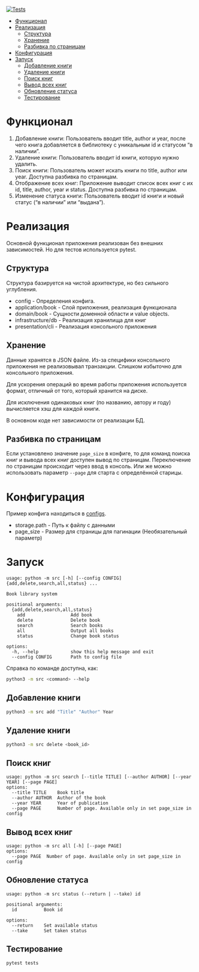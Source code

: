 [![Tests](https://github.com/vitaliy-ukiru/book-library-system/actions/workflows/tests.yml/badge.svg)](https://github.com/vitaliy-ukiru/book-library-system/actions/workflows/tests.yml)

<!-- TOC -->
* [Функционал](#функционал)
* [Реализация](#реализация)
  * [Структура](#структура)
  * [Хранение](#хранение)
  * [Разбивка по страницам](#разбивка-по-страницам)
* [Конфигурация](#конфигурация)
* [Запуск](#запуск)
  * [Добавление книги](#добавление-книги)
  * [Удаление книги](#удаление-книги)
  * [Поиск книг](#поиск-книг)
  * [Вывод всех книг](#вывод-всех-книг)
  * [Обновление статуса](#обновление-статуса)
  * [Тестирование](#тестирование)
<!-- TOC -->

# Функционал
1. Добавление книги: Пользователь вводит title, author и year, после чего книга добавляется в библиотеку с уникальным id и статусом “в наличии”.
2. Удаление книги: Пользователь вводит id книги, которую нужно удалить.
3. Поиск книги: Пользователь может искать книги по title, author или year. Доступна разбивка по страницам.
4. Отображение всех книг: Приложение выводит список всех книг с их id, title, author, year и status. Доступна разбивка по страницам.
5. Изменение статуса книги: Пользователь вводит id книги и новый статус (“в наличии” или “выдана”).

# Реализация
Основной функционал приложения реализован без внешних зависимостей. 
Но для тестов используется pytest.


## Структура
Структура базируется на чистой архитектуре, но без сильного углубления.

- config - Определения конфига.
- application/book - Слой приложения, реализация функционала
- domain/book - Сущности доменной области и value objects.
- infrastructure/db - Реализация хранилища для книг
- presentation/cli - Реализация консольного приложения

## Хранение
Данные хранятся в JSON файле. Из-за специфики консольного приложения не реализовывал транзакции. 
Слишком избыточно для консольного приложения.

Для ускорения операций во время работы приложения используется формат, отличный от того, который 
хранится на диске.

Для исключения одинаковых книг (по названию, автору и году) вычисляется хэш для каждой книги.

В основном коде нет зависимости от реализации БД.

## Разбивка по страницам
Если установлено значение `page_size` в конфиге, то для 
команд поиска книг и вывода всех книг доступен вывод по страницам.
Переключение по страницам происходит через ввод в консоль.
Или же можно использовать параметр `--page` для старта с определённой старицы.


# Конфигурация
Пример конфига находиться в [configs](configs/config.ini).
* storage.path - Путь к файлу с данными
* page_size - Размер для страницы для пагинации (Необязательный параметр)

# Запуск
```
usage: python -m src [-h] [--config CONFIG] {add,delete,search,all,status} ...

Book library system

positional arguments:
  {add,delete,search,all,status}
    add                 Add book
    delete              Delete book
    search              Search books
    all                 Output all books
    status              Change book status

options:
  -h, --help            show this help message and exit
  --config CONFIG       Path to config file
```

Справка по команде доступна, как:
```bash
python3 -m src <command> --help
```

## Добавление книги
```bash
python3 -m src add "Title" "Author" Year
```

## Удаление книги
```bash
python3 -m src delete <book_id>
```

## Поиск книг
```
usage: python -m src search [--title TITLE] [--author AUTHOR] [--year YEAR] [--page PAGE]
options:
  --title TITLE    Book title
  --author AUTHOR  Author of the book
  --year YEAR      Year of publication
  --page PAGE      Number of page. Available only in set page_size in config
```

## Вывод всех книг
```
usage: python -m src all [-h] [--page PAGE]
options:
  --page PAGE  Number of page. Available only in set page_size in config
```


## Обновление статуса
```
usage: python -m src status (--return | --take) id

positional arguments:
  id          Book id

options:
  --return    Set available status
  --take      Set taken status
```

## Тестирование
```bash
pytest tests
```